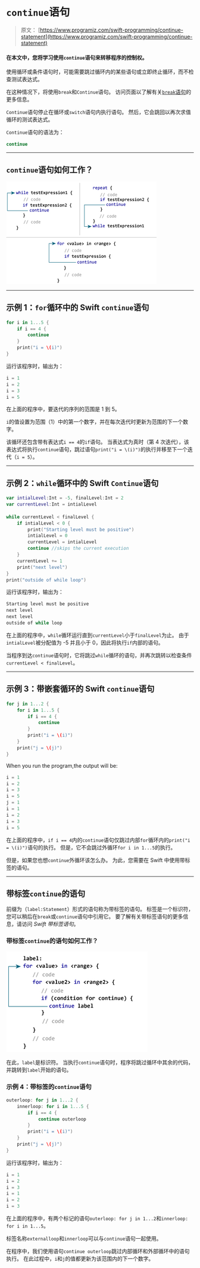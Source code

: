 # `continue`语句

> 原文： [https://www.programiz.com/swift-programming/continue-statement](https://www.programiz.com/swift-programming/continue-statement)

#### 在本文中，您将学习使用`continue`语句来转移程序的控制权。

使用循环或条件语句时，可能需要跳过循环内的某些语句或立即终止循环，而不检查测试表达式。

在这种情况下，将使用`break`和`Continue`语句。 访问页面以了解有关[`break`语句](/swift-programming/break-statement "Swift break statement")的更多信息。

`Continue`语句停止在循环或`switch`语句内执行语句。 然后，它会跳回以再次求值循环的测试表达式。

`Continue`语句的语法为：

```swift
continue
```

* * *

## `continue`语句如何工作？

![Swif continue statement](img/53b50742cc33de7059f81299958d0c78.png "How Swif continue statement works?")

* * *

## 示例 1：`for`循环中的 Swift `continue`语句

```swift
for i in 1...5 {
    if i == 4 {
        continue
    }
    print("i = \(i)")
} 
```

运行该程序时，输出为：

```swift
i = 1
i = 2
i = 3
i = 5 
```

在上面的程序中，要迭代的序列的范围是 1 到 5。

`i`的值设置为范围（1）中的第一个数字，并在每次迭代时更新为范围的下一个数字。

该循环还包含带有表达式`i == 4`的`if`语句。 当表达式为真时（第 4 次迭代），该表达式将执行`continue`语句，跳过语句`print("i = \(i)")`的执行并移至下一个迭代（`i = 5`）。

* * *

## 示例 2：`while`循环中的 Swift `Continue`语句

```swift
var intialLevel:Int = -5, finalLevel:Int = 2
var currentLevel:Int = intialLevel

while currentLevel < finalLevel {
    if intialLevel < 0 {
        print("Starting level must be positive")
        intialLevel = 0
        currentLevel = intialLevel
        continue //skips the current execution
    }
    currentLevel += 1
    print("next level")
}
print("outside of while loop") 
```

运行该程序时，输出为：

```swift
Starting level must be positive
next level
next level
outside of while loop 
```

在上面的程序中，`while`循环运行直到`currentLevel`小于`finalLevel`为止。 由于`intialLevel`被分配值为 -5 并且小于 0，因此将执行`if`内部的语句。

当程序到达`continue`语句时，它将跳过`while`循环的语句，并再次跳转以检查条件`currentLevel < finalLevel`。

* * *

## 示例 3：带嵌套循环的 Swift `continue`语句

```swift
for j in 1...2 {
    for i in 1...5 {
        if i == 4 {
            continue
        }
        print("i = \(i)")
    }
    print("j = \(j)")
} 
```

When you run the program,the output will be:

```swift
i = 1
i = 2
i = 3
i = 5
j = 1
i = 1
i = 2
i = 3
i = 5 
```

在上面的程序中，`if i == 4`内的`continue`语句仅跳过内部`for`循环内的`print("i = \(i)")`语句的执行。 但是，它不会跳过外循环`for i in 1...5`的执行。

但是，如果您也想`continue`外循环该怎么办。 为此，您需要在 Swift 中使用带标签的语句。

* * *

## 带标签`continue`的语句

前缀为（`label:Statement`）形式的语句称为带标签的语句。 标签是一个标识符，您可以稍后在`break`或`continue`语句中引用它。 要了解有关带标签语句的更多信息，请访问 *Swift 带标签语句*。

### 带标签`continue`的语句如何工作？

![Swift labeled statement with continue](img/b54f02ec7f4a68b1da120c7861967f48.png "How Swift labeled statement with continue works?")

在此，`label`是标识符。 当执行`continue`语句时，程序将跳过循环中其余的代码，并跳转到`label`开始的语句。

### 示例 4：带标签的`continue`语句

```swift
outerloop: for j in 1...2 {
    innerloop: for i in 1...5 {
        if i == 4 {
            continue outerloop
        }
        print("i = \(i)")
    }
    print("j = \(j)")
} 
```

运行该程序时，输出为：

```swift
i = 1
i = 2
i = 3
i = 1
i = 2
i = 3 
```

在上面的程序中，有两个标记的语句`outerloop: for j in 1...2`和`innerloop: for i in 1...5`。

标签名称`externalloop`和`innerloop`可以与`continue`语句一起使用。

在程序中，我们使用语句`continue outerloop`跳过内部循环和外部循环中的语句执行。 在此过程中，`i`和`j`的值都更新为该范围内的下一个数字。
